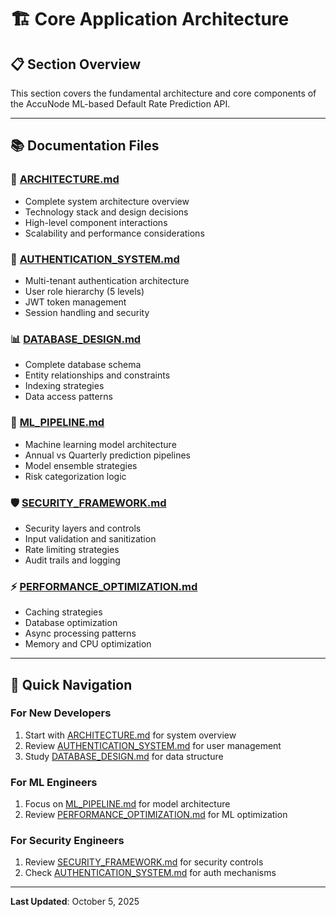 # 🏗️ Core Application Architecture

## 📋 **Section Overview**

This section covers the fundamental architecture and core components of the AccuNode ML-based Default Rate Prediction API.

---

## 📚 **Documentation Files**

### 🎯 **[ARCHITECTURE.md](./ARCHITECTURE.md)**
- Complete system architecture overview
- Technology stack and design decisions
- High-level component interactions
- Scalability and performance considerations

### 🔐 **[AUTHENTICATION_SYSTEM.md](./AUTHENTICATION_SYSTEM.md)**
- Multi-tenant authentication architecture
- User role hierarchy (5 levels)
- JWT token management
- Session handling and security

### 📊 **[DATABASE_DESIGN.md](./DATABASE_DESIGN.md)**
- Complete database schema
- Entity relationships and constraints
- Indexing strategies
- Data access patterns

### 🤖 **[ML_PIPELINE.md](./ML_PIPELINE.md)**
- Machine learning model architecture
- Annual vs Quarterly prediction pipelines
- Model ensemble strategies
- Risk categorization logic

### 🛡️ **[SECURITY_FRAMEWORK.md](./SECURITY_FRAMEWORK.md)**
- Security layers and controls
- Input validation and sanitization
- Rate limiting strategies
- Audit trails and logging

### ⚡ **[PERFORMANCE_OPTIMIZATION.md](./PERFORMANCE_OPTIMIZATION.md)**
- Caching strategies
- Database optimization
- Async processing patterns
- Memory and CPU optimization

---

## 🚀 **Quick Navigation**

### **For New Developers**
1. Start with [ARCHITECTURE.md](./ARCHITECTURE.md) for system overview
2. Review [AUTHENTICATION_SYSTEM.md](./AUTHENTICATION_SYSTEM.md) for user management
3. Study [DATABASE_DESIGN.md](./DATABASE_DESIGN.md) for data structure

### **For ML Engineers**
1. Focus on [ML_PIPELINE.md](./ML_PIPELINE.md) for model architecture
2. Review [PERFORMANCE_OPTIMIZATION.md](./PERFORMANCE_OPTIMIZATION.md) for ML optimization

### **For Security Engineers**
1. Review [SECURITY_FRAMEWORK.md](./SECURITY_FRAMEWORK.md) for security controls
2. Check [AUTHENTICATION_SYSTEM.md](./AUTHENTICATION_SYSTEM.md) for auth mechanisms

---

**Last Updated**: October 5, 2025
